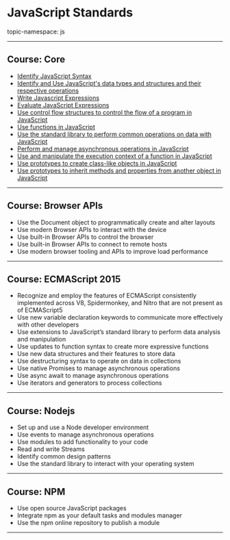 # JavaScript Standards

topic-namespace: js

---
## Course: Core
- [Identify JavaScript Syntax](./core/identify-javascript-syntax.md)
- [Identify and Use JavaScript's data types and structures and their respective operations](./core/identify-and-use-javascripts-data-types-and-structures-and-their-respective-operations.md)
- [Write Javascript Expressions](./core/write-javascript-expressions.md)
- [Evaluate JavaScript Expressions](./core/evaluate-javascript-expressions.md)
- [Use control flow structures to control the flow of a program in JavaScript](./core/use-control-flow-structures-to-control-the-flow-of-a-program-in-javascript.md)
- [Use functions in JavaScript](./core/use-functions-in-javascript.md)
- [Use the standard library to perform common operations on data with JavaScript](./core/use-the-standard-library-to-perform-common-operations-on-data-with-javascript.md)
- [Perform and manage asynchronous operations in JavaScript](./core/perform-and-manage-asynchronous-operations-in-javascript.md)
- [Use and manipulate the execution context of a function in JavaScript](./core/use-and-manipulate-the-execution-context-of-a-function-in-javascript.md)
- [Use prototypes to create class-like objects in JavaScript](./core/use-prototypes-to-create-class-like-objects-in-javascript.md)
- [Use prototypes to inherit methods and properties from another object in JavaScript](./core/use-prototypes-to-inherit-methods-and-properties-from-another-object-in-javascript.md)

---
## Course: Browser APIs


- Use the Document object to programmatically create and alter layouts
- Use modern Browser APIs to interact with the device
- Use built-in Browser APIs to control the browser
- Use built-in Browser APIs to connect to remote hosts
- Use modern browser tooling and APIs to improve load performance


---
## Course: ECMAScript 2015


- Recognize and employ the features of ECMAScript consistently implemented across V8, Spidermonkey, and Nitro that are not present as of ECMAScript5
- Use new variable declaration keywords to communicate more effectively with other developers
- Use extensions to JavaScript’s standard library to perform data analysis and manipulation
- Use updates to function syntax to create more expressive functions
- Use new data structures and their features to store data
- Use destructuring syntax to operate on data in collections
- Use native Promises to manage asynchronous operations
- Use async await to manage asynchronous operations
- Use iterators and generators to process collections


---
## Course: Nodejs


- Set up and use a Node developer environment
- Use events to manage asynchronous operations
- Use modules to add functionality to your code
- Read and write Streams
- Identify common design patterns
- Use the standard library to interact with your operating system


---
## Course: NPM


- Use open source JavaScript packages
- Integrate npm as your default tasks and modules manager
- Use the npm online repository to publish a module


---
